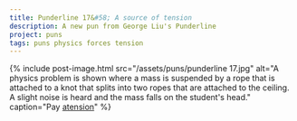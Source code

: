 ```yaml
---
title: Punderline 17&#58; A source of tension
description: A new pun from George Liu's Punderline
project: puns
tags: puns physics forces tension
---
```

{% include post-image.html 
    src="/assets/puns/punderline 17.jpg"
    alt="A physics problem is shown where a mass is suspended by a rope that is attached to a knot that splits into two ropes that are attached to the ceiling. A slight noise is heard and the mass falls on the student's head."
    caption="Pay <u>atension</u>"
    %}

